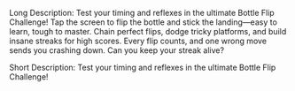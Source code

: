 Long Description: 
Test your timing and reflexes in the ultimate Bottle Flip Challenge! 
Tap the screen to flip the bottle and stick the landing—easy to learn, tough to master. 
Chain perfect flips, dodge tricky platforms, and build insane streaks for high scores. 
Every flip counts, and one wrong move sends you crashing down. Can you keep your streak alive?

Short Description: 
Test your timing and reflexes in the ultimate Bottle Flip Challenge! 
